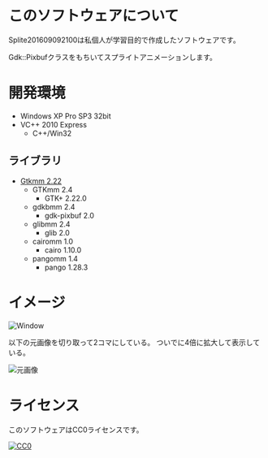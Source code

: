 ﻿# このソフトウェアについて #

Splite201609092100は私個人が学習目的で作成したソフトウェアです。

Gdk::Pixbufクラスをもちいてスプライトアニメーションします。

# 開発環境 #

* Windows XP Pro SP3 32bit
* VC++ 2010 Express
    * C++/Win32

## ライブラリ ##

* [Gtkmm 2.22](http://ftp.gnome.org/pub/GNOME/binaries/win32/gtkmm/2.22/gtkmm-win32-devel-2.22.0-2.exe)
    * GTKmm 2.4
        * GTK+ 2.22.0
    * gdkbmm 2.4
        * gdk-pixbuf 2.0
    * glibmm 2.4
        * glib 2.0
    * cairomm 1.0
        * cairo 1.10.0
    * pangomm 1.4
        * pango 1.28.3

# イメージ #

![Window](https://cdn-ak.f.st-hatena.com/images/fotolife/y/ytyaru/20160909/20160909221046.gif)

以下の元画像を切り取って2コマにしている。
ついでに4倍に拡大して表示している。

![元画像](https://cdn-ak.f.st-hatena.com/images/fotolife/y/ytyaru/20160909/20160909221118.gif)

# ライセンス #

このソフトウェアはCC0ライセンスです。

[![CC0](http://i.creativecommons.org/p/zero/1.0/88x31.png "CC0")](http://creativecommons.org/publicdomain/zero/1.0/deed.ja)
